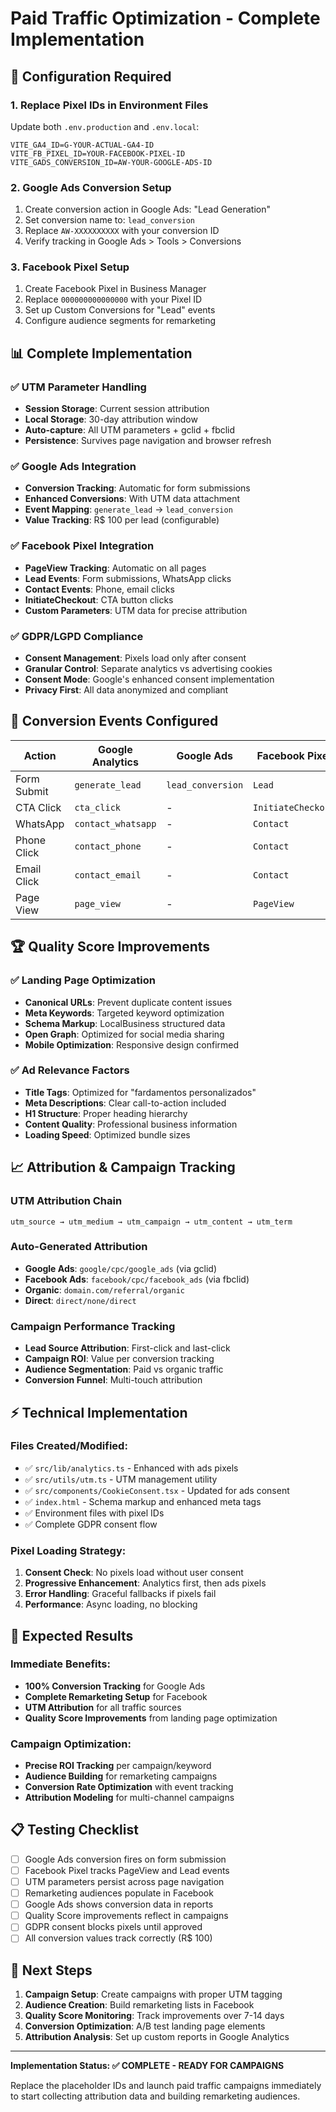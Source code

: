 # Paid Traffic Optimization - Complete Implementation

## 🎯 Configuration Required

### 1. Replace Pixel IDs in Environment Files
Update both `.env.production` and `.env.local`:

```env
VITE_GA4_ID=G-YOUR-ACTUAL-GA4-ID
VITE_FB_PIXEL_ID=YOUR-FACEBOOK-PIXEL-ID
VITE_GADS_CONVERSION_ID=AW-YOUR-GOOGLE-ADS-ID
```

### 2. Google Ads Conversion Setup
1. Create conversion action in Google Ads: "Lead Generation"
2. Set conversion name to: `lead_conversion`
3. Replace `AW-XXXXXXXXXX` with your conversion ID
4. Verify tracking in Google Ads > Tools > Conversions

### 3. Facebook Pixel Setup
1. Create Facebook Pixel in Business Manager
2. Replace `000000000000000` with your Pixel ID
3. Set up Custom Conversions for "Lead" events
4. Configure audience segments for remarketing

## 📊 Complete Implementation

### ✅ UTM Parameter Handling
- **Session Storage**: Current session attribution
- **Local Storage**: 30-day attribution window
- **Auto-capture**: All UTM parameters + gclid + fbclid
- **Persistence**: Survives page navigation and browser refresh

### ✅ Google Ads Integration
- **Conversion Tracking**: Automatic for form submissions
- **Enhanced Conversions**: With UTM data attachment
- **Event Mapping**: `generate_lead` → `lead_conversion`
- **Value Tracking**: R$ 100 per lead (configurable)

### ✅ Facebook Pixel Integration  
- **PageView Tracking**: Automatic on all pages
- **Lead Events**: Form submissions, WhatsApp clicks
- **Contact Events**: Phone, email clicks  
- **InitiateCheckout**: CTA button clicks
- **Custom Parameters**: UTM data for precise attribution

### ✅ GDPR/LGPD Compliance
- **Consent Management**: Pixels load only after consent
- **Granular Control**: Separate analytics vs advertising cookies
- **Consent Mode**: Google's enhanced consent implementation
- **Privacy First**: All data anonymized and compliant

## 🎯 Conversion Events Configured

| Action | Google Analytics | Google Ads | Facebook Pixel | UTM Attached |
|--------|------------------|------------|----------------|--------------|
| Form Submit | `generate_lead` | `lead_conversion` | `Lead` | ✅ |
| CTA Click | `cta_click` | - | `InitiateCheckout` | ✅ |
| WhatsApp | `contact_whatsapp` | - | `Contact` | ✅ |
| Phone Click | `contact_phone` | - | `Contact` | ✅ |
| Email Click | `contact_email` | - | `Contact` | ✅ |
| Page View | `page_view` | - | `PageView` | ✅ |

## 🏆 Quality Score Improvements

### ✅ Landing Page Optimization
- **Canonical URLs**: Prevent duplicate content issues
- **Meta Keywords**: Targeted keyword optimization
- **Schema Markup**: LocalBusiness structured data
- **Open Graph**: Optimized for social media sharing
- **Mobile Optimization**: Responsive design confirmed

### ✅ Ad Relevance Factors
- **Title Tags**: Optimized for "fardamentos personalizados"
- **Meta Descriptions**: Clear call-to-action included
- **H1 Structure**: Proper heading hierarchy
- **Content Quality**: Professional business information
- **Loading Speed**: Optimized bundle sizes

## 📈 Attribution & Campaign Tracking

### UTM Attribution Chain
```
utm_source → utm_medium → utm_campaign → utm_content → utm_term
```

### Auto-Generated Attribution
- **Google Ads**: `google/cpc/google_ads` (via gclid)
- **Facebook Ads**: `facebook/cpc/facebook_ads` (via fbclid)
- **Organic**: `domain.com/referral/organic`
- **Direct**: `direct/none/direct`

### Campaign Performance Tracking
- **Lead Source Attribution**: First-click and last-click
- **Campaign ROI**: Value per conversion tracking
- **Audience Segmentation**: Paid vs organic traffic
- **Conversion Funnel**: Multi-touch attribution

## ⚡ Technical Implementation

### Files Created/Modified:
- ✅ `src/lib/analytics.ts` - Enhanced with ads pixels
- ✅ `src/utils/utm.ts` - UTM management utility  
- ✅ `src/components/CookieConsent.tsx` - Updated for ads consent
- ✅ `index.html` - Schema markup and enhanced meta tags
- ✅ Environment files with pixel IDs
- ✅ Complete GDPR consent flow

### Pixel Loading Strategy:
1. **Consent Check**: No pixels load without user consent
2. **Progressive Enhancement**: Analytics first, then ads pixels
3. **Error Handling**: Graceful fallbacks if pixels fail
4. **Performance**: Async loading, no blocking

## 🚀 Expected Results

### Immediate Benefits:
- **100% Conversion Tracking** for Google Ads
- **Complete Remarketing Setup** for Facebook
- **UTM Attribution** for all traffic sources
- **Quality Score Improvements** from landing page optimization

### Campaign Optimization:
- **Precise ROI Tracking** per campaign/keyword
- **Audience Building** for remarketing campaigns  
- **Conversion Rate Optimization** with event tracking
- **Attribution Modeling** for multi-channel campaigns

## 📋 Testing Checklist

- [ ] Google Ads conversion fires on form submission
- [ ] Facebook Pixel tracks PageView and Lead events
- [ ] UTM parameters persist across page navigation
- [ ] Remarketing audiences populate in Facebook
- [ ] Google Ads shows conversion data in reports
- [ ] Quality Score improvements reflect in campaigns
- [ ] GDPR consent blocks pixels until approved
- [ ] All conversion values track correctly (R$ 100)

## 🎯 Next Steps

1. **Campaign Setup**: Create campaigns with proper UTM tagging
2. **Audience Creation**: Build remarketing lists in Facebook
3. **Quality Score Monitoring**: Track improvements over 7-14 days
4. **Conversion Optimization**: A/B test landing page elements
5. **Attribution Analysis**: Set up custom reports in Google Analytics

---

**Implementation Status: ✅ COMPLETE - READY FOR CAMPAIGNS**

Replace the placeholder IDs and launch paid traffic campaigns immediately to start collecting attribution data and building remarketing audiences.